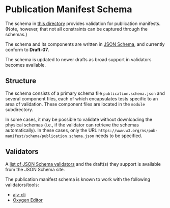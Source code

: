 # Publication Manifest Schema

The schema in [this directory](https://github.com/w3c/pub-manifest/tree/master/schema) provides validation for publication manifests. (Note, however, that not all constraints can be captured through the schemas.)

The schema and its components are written in [JSON Schema](https://json-schema.org/), and currently conform to **Draft-07**.

The schema is updated to newer drafts as broad support in validators becomes available. 

## Structure

The schema consists of a primary schema file `publication.schema.json` and several component files, each of which encapsulates tests specific to an area of validation. These component files are located in the `module` subdirectory.

In some cases, it may be possible to validate without downloading the physical schemas (i.e., if the validator can retrieve the schemas automatically). In these cases, only the URL `https://www.w3.org/ns/pub-manifest/schema/publication.schema.json` needs to be specified.

## Validators

A [list of JSON Schema validators](https://json-schema.org/implementations.html) and the draft(s) they support is available from the JSON Schema site.

The publication manifest schema is known to work with the following validators/tools:

- [ajv-cli](https://github.com/jessedc/ajv-cli)
- [Oxygen Editor](https://www.oxygenxml.com/)
